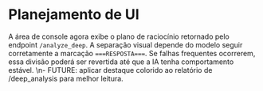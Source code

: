 # Planejamento de UI

A área de console agora exibe o plano de raciocínio retornado pelo endpoint
`/analyze_deep`. A separação visual depende do modelo seguir corretamente a
marcação `===RESPOSTA===`. Se falhas frequentes ocorrerem, essa divisão poderá
ser revertida até que a IA tenha comportamento estável.
\n- FUTURE: aplicar destaque colorido ao relatório de /deep_analysis para melhor leitura.
